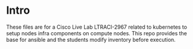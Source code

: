 # Intro
These files are for a Cisco Live Lab LTRACI-2967 related to kubernetes to setup nodes infra components on compute nodes. This repo provides the base for ansible and the students modify inventory before execution.
